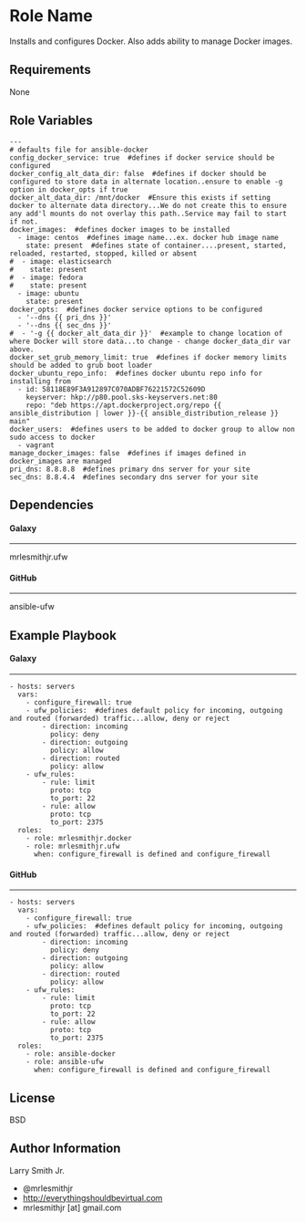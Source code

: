 Role Name
=========

Installs and configures Docker. Also adds ability to manage Docker images.

Requirements
------------

None

Role Variables
--------------

````
---
# defaults file for ansible-docker
config_docker_service: true  #defines if docker service should be configured
docker_config_alt_data_dir: false  #defines if docker should be configured to store data in alternate location..ensure to enable -g option in docker_opts if true
docker_alt_data_dir: /mnt/docker  #Ensure this exists if setting docker to alternate data directory...We do not create this to ensure any add'l mounts do not overlay this path..Service may fail to start if not.
docker_images:  #defines docker images to be installed
  - image: centos  #defines image name...ex. docker hub image name
    state: present  #defines state of container....present, started, reloaded, restarted, stopped, killed or absent
#  - image: elasticsearch
#    state: present
#  - image: fedora
#    state: present
  - image: ubuntu
    state: present
docker_opts:  #defines docker service options to be configured
  - '--dns {{ pri_dns }}'
  - '--dns {{ sec_dns }}'
#  - '-g {{ docker_alt_data_dir }}'  #example to change location of where Docker will store data...to change - change docker_data_dir var above.
docker_set_grub_memory_limit: true  #defines if docker memory limits should be added to grub boot loader
docker_ubuntu_repo_info:  #defines docker ubuntu repo info for installing from
  - id: 58118E89F3A912897C070ADBF76221572C52609D
    keyserver: hkp://p80.pool.sks-keyservers.net:80
    repo: "deb https://apt.dockerproject.org/repo {{ ansible_distribution | lower }}-{{ ansible_distribution_release }} main"
docker_users:  #defines users to be added to docker group to allow non sudo access to docker
  - vagrant
manage_docker_images: false  #defines if images defined in docker_images are managed
pri_dns: 8.8.8.8  #defines primary dns server for your site
sec_dns: 8.8.4.4  #defines secondary dns server for your site
````

Dependencies
------------

#### Galaxy
-----------
mrlesmithjr.ufw

#### GitHub
-----------
ansible-ufw

Example Playbook
----------------

#### Galaxy
-----------
    - hosts: servers
      vars:
        - configure_firewall: true
        - ufw_policies:  #defines default policy for incoming, outgoing and routed (forwarded) traffic...allow, deny or reject
            - direction: incoming
              policy: deny
            - direction: outgoing
              policy: allow
            - direction: routed
              policy: allow
        - ufw_rules:
            - rule: limit
              proto: tcp
              to_port: 22
            - rule: allow
              proto: tcp
              to_port: 2375
      roles:
        - role: mrlesmithjr.docker
        - role: mrlesmithjr.ufw
          when: configure_firewall is defined and configure_firewall

#### GitHub
-----------
    - hosts: servers
      vars:
        - configure_firewall: true
        - ufw_policies:  #defines default policy for incoming, outgoing and routed (forwarded) traffic...allow, deny or reject
            - direction: incoming
              policy: deny
            - direction: outgoing
              policy: allow
            - direction: routed
              policy: allow
        - ufw_rules:
            - rule: limit
              proto: tcp
              to_port: 22
            - rule: allow
              proto: tcp
              to_port: 2375
      roles:
        - role: ansible-docker
        - role: ansible-ufw
          when: configure_firewall is defined and configure_firewall        

License
-------

BSD

Author Information
------------------

Larry Smith Jr.
- @mrlesmithjr
- http://everythingshouldbevirtual.com
- mrlesmithjr [at] gmail.com
